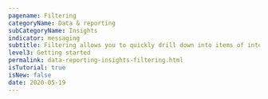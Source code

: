 ```yaml
---
pagename: Filtering 
categoryName: Data & reporting
subCategoryName: Insights
indicator: messaging
subtitle: Filtering allows you to quickly drill down into items of interest for analysis
level3: Getting started
permalink: data-reporting-insights-filtering.html
isTutorial: true
isNew: false
date: 2020-05-19
---
```

